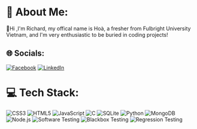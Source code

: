 # 💫 About Me:
💬Hi ,I'm Richard, my offical name is Hoà, a fresher from Fulbright University Vietnam, and I'm very enthusiastic to be buried in coding projects!


## 🌐 Socials:
[![Facebook](https://img.shields.io/badge/Facebook-%231877F2.svg?logo=Facebook&logoColor=white)](https://facebook.com/https://www.facebook.com/profile.php?id=100090299986965) [![LinkedIn](https://img.shields.io/badge/LinkedIn-%230077B5.svg?logo=linkedin&logoColor=white)](https://linkedin.com/in/https://www.linkedin.com/in/thaihoa2291/) 

# 💻 Tech Stack:
![CSS3](https://img.shields.io/badge/css3-%231572B6.svg?style=for-the-badge&logo=css3&logoColor=white) 
![HTML5](https://img.shields.io/badge/html5-%23E34F26.svg?style=for-the-badge&logo=html5&logoColor=white) 
![JavaScript](https://img.shields.io/badge/javascript-%23F7DF1E.svg?style=for-the-badge&logo=javascript&logoColor=black) 
![C](https://img.shields.io/badge/c-%2300599C.svg?style=for-the-badge&logo=c&logoColor=white) 
![SQLite](https://img.shields.io/badge/sqlite-%2307405e.svg?style=for-the-badge&logo=sqlite&logoColor=white) 
![Python](https://img.shields.io/badge/python-%2314354C.svg?style=for-the-badge&logo=python&logoColor=white) 
![MongoDB](https://img.shields.io/badge/mongodb-%234EA94B.svg?style=for-the-badge&logo=mongodb&logoColor=white) 
![Node.js](https://img.shields.io/badge/node.js-%2343853D.svg?style=for-the-badge&logo=node.js&logoColor=white) 
![Software Testing](https://img.shields.io/badge/software%20testing-%23989898.svg?style=for-the-badge) 
![Blackbox Testing](https://img.shields.io/badge/blackbox%20testing-%23000000.svg?style=for-the-badge)
![Regression Testing](https://img.shields.io/badge/regressionx%20testing-%23989898.svg?style=for-the-badge)





<!-- Proudly created with GPRM ( https://gprm.itsvg.in ) -->
